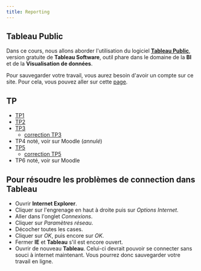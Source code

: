 ```yaml
---
title: Reporting
---
```


## Tableau Public

Dans ce cours, nous allons aborder l'utilisation du logiciel [**Tableau Public**](https://public.tableau.com/s/),
version gratuite de **Tableau Software**, outil phare dans le domaine de la **BI** et de
la **Visualisation de données**.

Pour sauvegarder votre travail, vous aurez besoin d'avoir un compte sur ce site. Pour cela,
vous pouvez aller sur cette [page](https://public.tableau.com/auth/signup).

## TP

- [TP1](reporting-tp1.html)
- [TP2](reporting-tp2.html)
- [TP3](reporting-tp3.html)
    - [correction TP3](reporting/Reporting-TP3.twbx)
- TP4 noté, voir sur Moodle (*annulé*)
- [TP5](reporting-tp5.html)
    - [correction TP5](reporting/Reporting-TP5.twbx)
- TP6 noté, voir sur Moodle 

## Pour résoudre les problèmes de connection dans **Tableau**

- Ouvrir **Internet Explorer**.
- Cliquer sur l'engrenage en haut à droite puis sur *Options Internet*.
- Aller dans l'onglet *Connexions*.
- Cliquer sur *Paramètres réseau*.
- Décocher toutes les cases.
- Cliquer sur *OK*, puis encore sur *OK*.
- Fermer **IE** et **Tableau** s'il est encore ouvert.
- Ouvrir de nouveau **Tableau**. Celui-ci devrait pouvoir se connecter sans souci à internet maintenant. Vous pourrez donc sauvegarder votre travail en ligne.